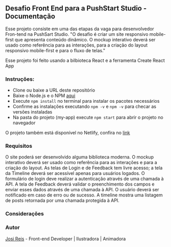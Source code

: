 ## Desafio Front End para a PushStart Studio - Documentação
Esse projeto consiste em uma das etapas da vaga para desenvolvedor Fron-tend na PushSart Studio.
"O desafio é criar um site responsivo mobile-first que apresenta conteúdo dinâmico. O mockup interativo deverá ser usado como referência para as interações, para a criação do layout responsivo mobile-first e para o fluxo de telas."

Esse projeto foi feito usando a bilbioteca React e a ferramenta Create React App

### Instruções:
- Clone ou baixe a URL deste repositório
- Baixe o Node.js e o NPM [aqui](https://nodejs.org/en/)
- Execute `npm install` no terminal para instalar os pacotes necessários
- Confirme as instalações executando `npm -v` e `npm -v` para checar as versões instaladas
- Na pasta do projeto (my-app) execute `npm start` para abrir o projeto no navegador

O projeto também está disponível no Netlify, confira no [link](https://www.netlify.com/.................)

### Requisitos
O site poderá ser desenvolvido alguma biblioteca moderna.
O mockup interativo deverá ser usado como referência para as interações e para a criação do layout.
As telas de Login e de Feedback tem livre acesso; a tela da Timeline deverá ser acessível apenas para usuários logados.
O formulário de login deve realizar a autenticação através de uma chamada à API.
A tela de Feedback deverá validar o preenchimento dos campos e enviar esses dados através de uma chamada à API.
O usuário deverá ser notificado em caso de erro ou de sucesso.
A timeline mostra uma listagem de posts retornada por uma chamada protegida à API.

### Considerações


### Autor
[Josi Reis](https://www.linkedin.com/in/josireis/) - Front-end Developer | Ilustradora | Animadora
